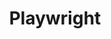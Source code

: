 ---
created: '2025-09-16T15:05:15.652262'
modified: '2025-09-17T15:33:51.728524'
ship_factor: 5
subtype: mcp-servers
tags: []
title: Playwright
type: tool
version: 1
---